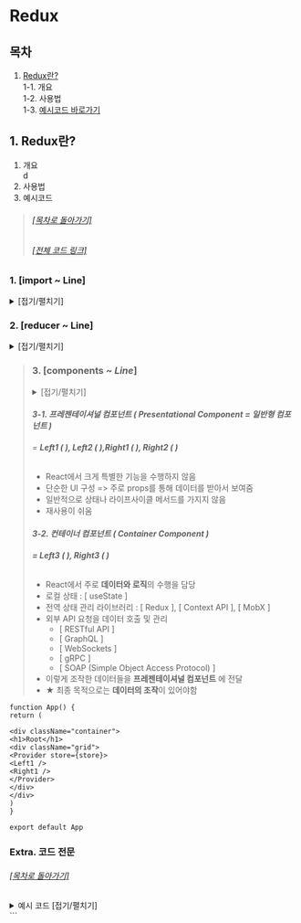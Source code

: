 # Redux

## 목차

1. [Redux란?](#1-redux란)\
   1-1. 개요\
   1-2. 사용법\
   1-3. [예시코드 바로가기](#1-3-예시코드)

## 1. Redux란?
   1. 개요\
      d
   2. 사용법
   3. 예시코드

> ###### [[목차로 돌아가기]](#목차)
>
> ###### [[전체 코드 링크]](#extra-코드-전문)

### **1. [import ~ Line]**

<details>
<summary>
[접기/펼치기]
</summary>

```
import './App.css'
import { createStore } from 'redux'
import { Provider, useSelector, useDispatch } from 'react-redux'
```

</details>

### **2. [reducer ~ Line]**

<details>
<summary>
[접기/펼치기]
</summary>

```
function reducer(currentState, action) {
   if (currentState === undefined) {
      return { number: 1 }
   }
   const newState = { ...currentState }

   if (action.type === 'PLUS') {
      newState.number++
   }

   return newState
}
const store = createStore(reducer)
```

</details>

> ### **3. [components ~ _Line_]**
>
> <details>
> <summary>
> [접기/펼치기]
> </summary>
>
> ```
>
> function Left1() {
> return (
>
> <div>
> <h1>Left1</h1>
> <Left2></Left2>
> </div>
> )
> }
>
> function Left2() {
> return (
>
> <div>
> <h1>Left2</h1>
> <Left3></Left3>
> </div>
> )
> }
>
> function Left3() {
> const number = useSelector((state) => state.number)
>
> return (
>
> <div>
> <h1>Left3: {number}</h1>
> </div>
> )
> }
>
> function Right1() {
> return (
>
> <div>
> <h1>Right1</h1>
> <Right2 />
> </div>
> )
> }
>
> function Right2() {
> return (
>
> <div>
> <h1>Right2</h1>
> <Right3 />
> </div>
> )
> }
>
> function Right3() {
> const dispatch = useDispatch()
> return (
>
> <div>
> <h1>Right3</h1>
> <input
> type="button"
> value="+"
> onClick={() => {
> dispatch({ type: 'PLUS' })
> }}
> />
> </div>
> )
> }
> ```
>
> </details>
>
> #### _3-1. **프레젠테이셔널 컴포넌트** ( **Presentational Component** = 일반형 컴포넌트 )_
>
> ###### = **_Left1 ( ), Left2 ( ),Right1 ( ), Right2 ( )_**
>
> -  React에서 크게 특별한 기능을 수행하지 않음
> -  단순한 UI 구성 => 주로 props를 통해 데이터를 받아서 보여줌
> -  일반적으로 상태나 라이프사이클 메서드를 가지지 않음
> -  재사용이 쉬움
>
> #### _3-2. **컨테이너 컴포넌트** ( **Container Component** )_
>
> ###### **_= Left3 ( ), Right3 ( )_**
>
> -  React에서 주로 **데이터와 로직**의 수행을 담당
> -  로컬 상태 : [ useState ]
> -  전역 상태 관리 라이브러리 : [ Redux ], [ Context API ], [ MobX ]
> -  외부 API 요청을 데이터 호출 및 관리
>    -  [ RESTful API ]
>    -  [ GraphQL ]
>    -  [ WebSockets ]
>    -  [ gRPC ]
>    -  [ SOAP (Simple Object Access Protocol) ]
> -  이렇게 조작한 데이터들을 **프레젠테이셔널 컴포넌트** 에 전달
> -  ★ 최종 목적으로는 **데이터의 조작**이 있어야함

```
function App() {
return (

<div className="container">
<h1>Root</h1>
<div className="grid">
<Provider store={store}>
<Left1 />
<Right1 />
</Provider>
</div>
</div>
)
}

export default App

```

### Extra. 코드 전문

###### [[목차로 돌아가기]](#목차)

<details>
<summary>
예시 코드 [접기/펼치기]
</summary>

```

import './App.css'
import { createStore } from 'redux'
import { Provider, useSelector, useDispatch } from 'react-redux'

function reducer(currentState, action) {
if (currentState === undefined) {
return { number: 1 }
}
const newState = { ...currentState }

if (action.type === 'PLUS') {
newState.number++
}

return newState
}

const store = createStore(reducer)

function Left1() {
return (

<div>
<h1>Left1</h1>
<Left2></Left2>
</div>
)
}

function Left2() {
return (

<div>
<h1>Left2</h1>
<Left3></Left3>
</div>
)
}

function Left3() {
const number = useSelector((state) => state.number)

return (

<div>
<h1>Left3: {number}</h1>
</div>
)
}

function Right1() {
return (

<div>
<h1>Right1</h1>
<Right2 />
</div>
)
}

function Right2() {
return (

<div>
<h1>Right2</h1>
<Right3 />
</div>
)
}

function Right3() {
const dispatch = useDispatch()
return (

<div>
<h1>Right3</h1>
<input
type="button"
value="+"
onClick={() => {
dispatch({ type: 'PLUS' })
}}
/>
</div>
)
}

function App() {
return (

<div className="container">
<h1>Root</h1>
<div className="grid">
<Provider store={store}>
<Left1 />
<Right1 />
</Provider>
</div>
</div>
)
}

export default App

```

</details>
```

